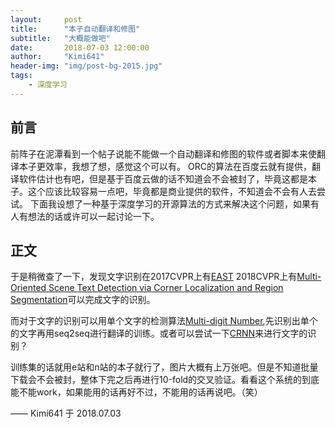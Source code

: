```yaml
---
layout:     post
title:      "本子自动翻译和修图"
subtitle:   "大概能做吧"
date:       2018-07-03 12:00:00
author:     "Kimi641"
header-img: "img/post-bg-2015.jpg"
tags:
    - 深度学习
---
```


## 前言
前阵子在泥潭看到一个帖子说能不能做一个自动翻译和修图的软件或者脚本来使翻译本子更效率，我想了想，感觉这个可以有。
ORC的算法在百度云就有提供，翻译软件估计也有吧，但是基于百度云做的话不知道会不会被封了，毕竟这都是本子。这个应该比较容易一点吧，毕竟都是商业提供的软件，不知道会不会有人去尝试。
下面我设想了一种基于深度学习的开源算法的方式来解决这个问题，如果有人有想法的话或许可以一起讨论一下。

## 正文
于是稍微查了一下，发现文字识别在2017CVPR上有[EAST](https://arxiv.org/pdf/1704.03155.pdf) 2018CVPR上有[Multi-Oriented Scene Text Detection via Corner Localization and Region Segmentation](https://arxiv.org/pdf/1802.08948.pdf)可以完成文字的识别。

而对于文字的识别可以用单个文字的检测算法[Multi-digit Number](https://arxiv.org/pdf/1312.6082.pdf),先识别出单个的文字再用seq2seq进行翻译的训练。或者可以尝试一下[CRNN](https://arxiv.org/pdf/1706.01069.pdf)来进行文字的识别？

训练集的话就用e站和n站的本子就行了，图片大概有上万张吧。但是不知道批量下载会不会被封，整体下完之后再进行10-fold的交叉验证。看看这个系统的到底能不能work，如果能用的话再好不过，不能用的话再说吧。（笑）

—— Kimi641 于 2018.07.03

